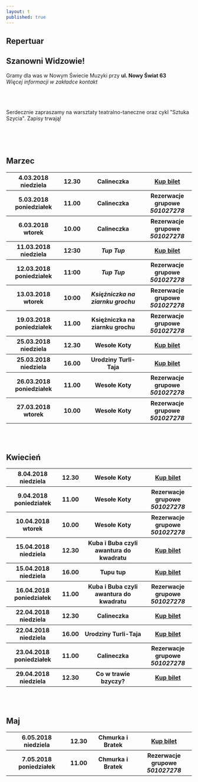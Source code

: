 ```yaml
---
layout: t
published: true
---
```


<link rel="stylesheet" href="https://unpkg.com/purecss@0.6.2/build/pure-min.css" integrity="sha384-UQiGfs9ICog+LwheBSRCt1o5cbyKIHbwjWscjemyBMT9YCUMZffs6UqUTd0hObXD" crossorigin="anonymous">







## Repertuar  

## Szanowni Widzowie!

Gramy dla was w Nowym Świecie Muzyki przy <strong>ul. Nowy Świat 63</strong> <br />
<i> Więcej informacji w zakładce kontakt</i> 
<br /><br /><br /><br /> 

Serdecznie zapraszamy na warsztaty teatralno-taneczne oraz cykl "Sztuka Szycia". Zapisy trwają!
<br /><br />

<!-- ## Zapraszamy na 

## Wielki Bal Karnawałowych Rycerzy i Księżniczek 

## już 11.02.2018

### Dzięki Wypożyczalni Kostiumów Maskarada dzieci bęgą mogły przebrać się za swoich ulubionych bohaterów wziąć udział w karnawałowej zabawie prowadzonej przez naszych aktorów

<br />
<br />
<ul class="photos">
    <a id="single_image" rel="1000" href='lay/img/bal_big.jpg'><img src="lay/img/bal_small.jpg"/></a>
</ul> -->

	
<br /><br />

## Marzec

<table class="pure-table">
	<tr>
		<th>4.03.2018 niedziela</th>
		<th>12.30</th>
		<th>Calineczka</th>
		<th><a href="https://ewejsciowki.pl/embedded/rezerwacja/96737">Kup bilet</a></th>	
	</tr>
	<tr>
		<th>5.03.2018 poniedziałek</th>
		<th>11.00</th>
		<th>Calineczka</th>
		<th>Rezerwacje grupowe <i><br />501027278</i></th>
	</tr>
	<tr>
		<th>6.03.2018 wtorek</th>
		<th>10.00</th>
		<th>Calineczka</th>
		<th>Rezerwacje grupowe <i><br />501027278</i></th>
	</tr>
	<tr>
		<th>11.03.2018 niedziela</th>
		<th>12:30</th>
		<th><i>Tup Tup</i></th>
		<th><a href="https://ewejsciowki.pl/embedded/rezerwacja/96738">Kup bilet</a></th>	
	</tr>
	<tr>
		<th>12.03.2018 poniedziałek</th>
		<th>11:00</th>
		<th><i>Tup Tup</i></th>
		<th>Rezerwacje grupowe <i><br />501027278</i></th>
	</tr>
	<tr>
		<th>13.03.2018 wtorek</th>
		<th>10:00</th>
		<th><i>Księżniczka na ziarnku grochu</i></th>
		<th>Rezerwacje grupowe <i><br />501027278</i></th>
	</tr>
	<!-- <tr>
		<th>18.03.2018 niedziela</th>
		<th>12.30</th>
		<th>Co w trawie bzyczy?</th>
		<th><a href="https://ewejsciowki.pl/embedded/rezerwacja/92005">Kup bilet</a></th>	
	</tr> -->
	<tr>
		<th>19.03.2018 poniedziałek</th>
		<th>11.00</th>
		<th>Księżniczka na ziarnku grochu</th>
		<th>Rezerwacje grupowe <i><br />501027278</i></th>
	</tr>
	<tr>
		<th>25.03.2018 niedziela</th>
		<th>12.30</th>
		<th>Wesołe Koty</th>
		<th><a href="https://ewejsciowki.pl/embedded/rezerwacja/96739">Kup bilet</a></th>		
	</tr>
	<tr>
		<th>25.03.2018 niedziela</th>
		<th>16.00</th>
		<th>Urodziny Turli-Taja</th>
		<th><a href="https://ewejsciowki.pl/embedded/rezerwacja/97551">Kup bilet</a></th>	
	</tr>
	<tr>
		<th>26.03.2018 poniedziałek</th>
		<th>11.00</th>
		<th>Wesołe Koty</th>
		<th>Rezerwacje grupowe <i><br />501027278</i></th>
	</tr>
	<tr>
		<th>27.03.2018 wtorek</th>
		<th>10.00</th>
		<th>Wesołe Koty</th>
		<th>Rezerwacje grupowe <i><br />501027278</i></th>
	</tr>
</table>

<br /><br />

## Kwiecień

<table class="pure-table">
	<tr>
		<th>8.04.2018 niedziela</th>
		<th>12.30</th>
		<th>Wesołe Koty</th>
		<th><a href="https://ewejsciowki.pl/embedded/rezerwacja/96334">Kup bilet</a></th>
	</tr>
	<tr>
		<th>9.04.2018 poniedziałek</th>
		<th>11.00</th>
		<th>Wesołe Koty</th>
		<th>Rezerwacje grupowe <i><br />501027278</i></th>
	</tr>
	<tr>
		<th>10.04.2018 wtorek</th>
		<th>10.00</th>
		<th>Wesołe Koty</th>
		<th>Rezerwacje grupowe <i><br />501027278</i></th>
	</tr>
	<tr>
		<th>15.04.2018 niedziela</th>
		<th>12.30</th>
		<th>Kuba i Buba czyli awantura do kwadratu</th>
		<th><a href="https://ewejsciowki.pl/embedded/rezerwacja/96335">Kup bilet</a></th>
	</tr>
	<tr>
		<th>15.04.2018 niedziela</th>
		<th>16.00</th>
		<th>Tupu tup</th>
		<th><a href="https://ewejsciowki.pl/embedded/rezerwacja/101893">Kup bilet</a></th>
	</tr>
	<tr>
		<th>16.04.2018 poniedziałek</th>
		<th>11.00</th>
		<th>Kuba i Buba czyli awantura do kwadratu</th>
		<th>Rezerwacje grupowe <i><br />501027278</i></th>
	</tr>
	<tr>
		<th>22.04.2018 niedziela</th>
		<th>12.30</th>
		<th>Calineczka</th>
		<th><a href="https://ewejsciowki.pl/embedded/rezerwacja/96336">Kup bilet</a></th>
	</tr>
	<tr>
		<th>22.04.2018 niedziela</th>
		<th>16.00</th>
		<th>Urodziny Turli-Taja</th>
		<th><a href="https://ewejsciowki.pl/embedded/rezerwacja/96337">Kup bilet</a></th>
	</tr>
	<tr>
		<th>23.04.2018 poniedziałek</th>
		<th>11.00</th>
		<th>Calineczka</th>
		<th>Rezerwacje grupowe <i><br />501027278</i></th>
	</tr>
	<tr>
		<th>29.04.2018 niedziela</th>
		<th>12.30</th>
		<th>Co w trawie bzyczy?</th>
		<th><a href="https://ewejsciowki.pl/embedded/rezerwacja/96338">Kup bilet</a></th>
	</tr>
</table>

<br /><br />

## Maj

<table class="pure-table">
	<tr>
		<th>6.05.2018 niedziela</th>
		<th>12.30</th>
		<th>Chmurka i Bratek</th>
		<th><a href="https://ewejsciowki.pl/embedded/rezerwacja/101911">Kup bilet</a></th>
	</tr>
	<tr>
		<th>7.05.2018 poniedziałek</th>
		<th>11.00</th>
		<th>Chmurka i Bratek</th>
		<th>Rezerwacje grupowe <i><br />501027278</i></th>
	</tr>
</table>


<style>
.pure-table thead {
    background-color: rgba(143, 223, 255, 0.19) !important;
    color: #000;
    text-align: left;
    vertical-align: bottom;
}
</style>